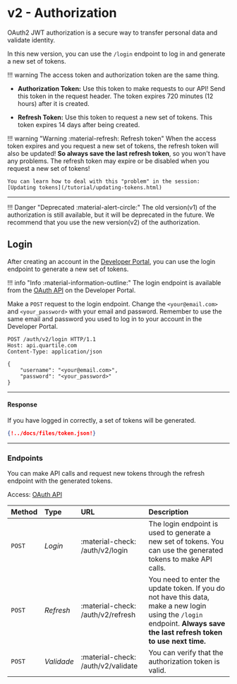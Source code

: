 # v2 - Authorization

OAuth2 JWT authorization is a secure way to transfer personal data and validate identity.

In this new version, you can use the `/login` endpoint to log in and generate a new set of tokens.

!!! warning
    The access token and authorization token are the same thing. 

* **Authorization Token:** Use this token to make requests to our API! Send this token in the request header. The token expires 720 minutes (12 hours) after it is created.

* **Refresh Token:** Use this token to request a new set of tokens. This token expires 14 days after being created.

!!! warning "Warning :material-refresh: Refresh token"
    When the access token expires and you request a new set of tokens,
    the refresh token will also be updated! **So always save the last refresh token**,
    so you won't have any problems. The refresh token may expire or be disabled when
    you request a new set of tokens!

    You can learn how to deal with this "problem" in the session: [Updating tokens](/tutorial/updating-tokens.html)
---

!!! Danger "Deprecated :material-alert-circle:"
    The old version(v1) of the authorization is still available, but it will be deprecated in the future. 
    We recommend that you use the new version(v2) of the authorization.

## **Login**

After creating an account in the [Developer Portal](https://developer.quartile.com/signin), you can use the login endpoint to generate a new set of tokens.

!!! info "Info :material-information-outline:"
    The login endpoint is available from the [OAuth API](https://developer.quartile.com/api-details#api=auth-v2) on the Developer Portal.

Make a `POST` request to the login endpoint. Change the `<your@email.com>` and `<your_password>` with your email and password.
Remember to use the same email and password you used to log in to your account in the Developer Portal.


```http
POST /auth/v2/login HTTP/1.1
Host: api.quartile.com
Content-Type: application/json

{
    "username": "<your@email.com>",
    "password": "<your_password>"
}

```

---

#### **Response**

If you have logged in correctly, a set of tokens will be generated.

```JSON
{!../docs/files/token.json!}
```

---

### **Endpoints** 

You can make API calls and request new tokens through the refresh endpoint with the generated tokens. 

Access: [OAuth API](https://developer.quartile.com/api-details#api=auth-v2) 


| **Method** | **Type**   | **URL**                            | **Description** |
| :--------- |:---------- | :--------------------------------- | :-------------- |
| `POST`     | *Login*    | :material-check: /auth/v2/login    | The login endpoint is used to generate a new set of tokens. You can use the generated tokens to make API calls. |
| `POST`     | *Refresh*  | :material-check: /auth/v2/refresh  | You need to enter the update token. If you do not have this data, make a new login using the `/login` endpoint. **Always save the last refresh token to use next time.** |
| `POST`     | *Validade* | :material-check: /auth/v2/validate | You can verify that the authorization token is valid. |